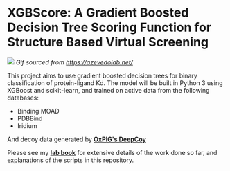 # **XGBScore: A Gradient Boosted Decision Tree Scoring Function for Structure Based Virtual Screening**


![](labbook/Images/docking.gif)
*Gif sourced from https://azevedolab.net/*

This project aims to use gradient boosted decision trees for binary classification of protein-ligand Kd. The model will be built in Python 3 using XGBoost and scikit-learn, and trained on active data from the following databases:
- Binding MOAD
- PDBBind
- Iridium

And decoy data generated by [**OxPIG's DeepCoy**](https://github.com/oxpig/DeepCoy)

Please see my [**lab book**](https://github.com/miles-mcgibbon/XGBScore/blob/main/labbook/Labbook.ipynb) for extensive details of the work done so far, and explanations of the scripts in this repository.
